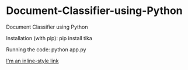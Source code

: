 # Document-Classifier-using-Python
Document Classifier using Python

Installation (with pip): 
pip install tika


Running the code: 
python app.py


[I'm an inline-style link](https://docs.google.com/document/d/1REU5DE7MIecbjsOeEqsufoooQIOBIenZxYSAJSykdsc/edit?usp=sharing)


